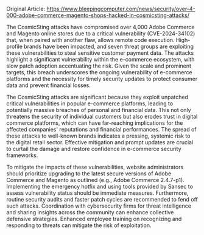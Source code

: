 Original Article: https://www.bleepingcomputer.com/news/security/over-4-000-adobe-commerce-magento-shops-hacked-in-cosmicsting-attacks/

The CosmicSting attacks have compromised over 4,000 Adobe Commerce and Magento online stores due to a critical vulnerability (CVE-2024-34102) that, when paired with another flaw, allows remote code execution. High-profile brands have been impacted, and seven threat groups are exploiting these vulnerabilities to steal sensitive customer payment data. The attacks highlight a significant vulnerability within the e-commerce ecosystem, with slow patch adoption accentuating the risk. Given the scale and prominent targets, this breach underscores the ongoing vulnerability of e-commerce platforms and the necessity for timely security updates to protect consumer data and prevent financial losses.

The CosmicSting attacks are significant because they exploit unpatched critical vulnerabilities in popular e-commerce platforms, leading to potentially massive breaches of personal and financial data. This not only threatens the security of individual customers but also erodes trust in digital commerce platforms, which can have far-reaching implications for the affected companies' reputations and financial performances. The spread of these attacks to well-known brands indicates a pressing, systemic risk to the digital retail sector. Effective mitigation and prompt updates are crucial to curtail the damage and restore confidence in e-commerce security frameworks.

To mitigate the impacts of these vulnerabilities, website administrators should prioritize upgrading to the latest secure versions of Adobe Commerce and Magento as outlined (e.g., Adobe Commerce 2.4.7-p1). Implementing the emergency hotfix and using tools provided by Sansec to assess vulnerability status should be immediate measures. Furthermore, routine security audits and faster patch cycles are recommended to fend off such attacks. Coordination with cybersecurity firms for threat intelligence and sharing insights across the community can enhance collective defensive strategies. Enhanced employee training on recognizing and responding to threats can mitigate the risk of exploitation.